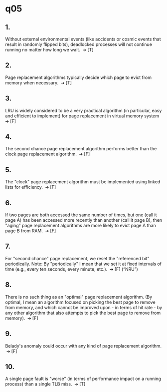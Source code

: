 # q05

## 1.
Without external environmental events (like accidents or cosmic events that result in randomly flipped bits), deadlocked processes will not continue running no matter how long we wait.  ➔ [T] 


## 2.
Page replacement algorithms typically decide which page to evict from memory when necessary.  ➔ [T] 


## 3.
LRU is widely considered to be a very practical algorithm (in particular, easy and efficient to implement) for page replacement in virtual memory system  ➔ [F] 


## 4.
The second chance page replacement algorithm performs better than the clock page replacement algorithm.  ➔ [F] 


## 5.
The "clock" page replacement algorithm must be implemented using linked lists for efficiency.  ➔ [F] 


## 6.
If two pages are both accessed the same number of times, but one (call it page A) has been accessed more recently than another (call it page B), then "aging" page replacement algorithms are more likely to evict page A than page B from RAM.  ➔ [F] 


## 7.
For "second chance" page replacement, we reset the "referenced bit" periodically. Note: By "periodically" I mean that we set it at fixed intervals of time (e.g., every ten seconds, every minute, etc.).  ➔ [F] (“NRU”) 


## 8. 
There is no such thing as an "optimal" page replacement algorithm. (By optimal, I mean an algorithm focused on picking the best page to remove from memory, and which cannot be improved upon - in terms of hit rate - by any other algorithm that also attempts to pick the best page to remove from memory).  ➔ [F] 


## 9.
Belady's anomaly could occur with any kind of page replacement algorithm.  ➔ [F] 


## 10.
A single page fault is "worse" (in terms of performance impact on a running process) than a single TLB miss.  ➔ [T]



